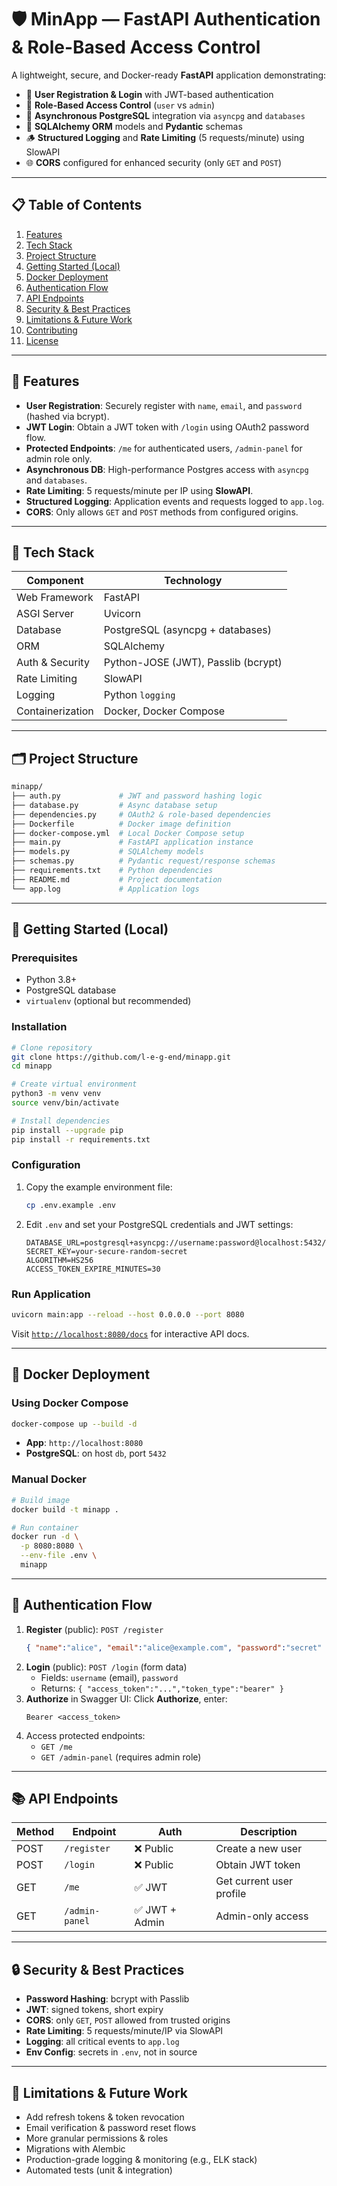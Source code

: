 # 🛡️ MinApp — FastAPI Authentication & Role-Based Access Control

A lightweight, secure, and Docker-ready **FastAPI** application demonstrating:

- 🧾 **User Registration & Login** with JWT-based authentication
- 🔐 **Role-Based Access Control** (`user` vs `admin`)
- 🚀 **Asynchronous PostgreSQL** integration via `asyncpg` and `databases`
- 🧱 **SQLAlchemy ORM** models and **Pydantic** schemas
- 🪵 **Structured Logging** and **Rate Limiting** (5 requests/minute) using SlowAPI
- 🌐 **CORS** configured for enhanced security (only `GET` and `POST`)

---

## 📋 Table of Contents

1. [Features](#features)
2. [Tech Stack](#tech-stack)
3. [Project Structure](#project-structure)
4. [Getting Started (Local)](#getting-started-local)
5. [Docker Deployment](#docker-deployment)
6. [Authentication Flow](#authentication-flow)
7. [API Endpoints](#api-endpoints)
8. [Security & Best Practices](#security--best-practices)
9. [Limitations & Future Work](#limitations--future-work)
10. [Contributing](#contributing)
11. [License](#license)

---

## 🚀 Features

- **User Registration**: Securely register with `name`, `email`, and `password` (hashed via bcrypt).
- **JWT Login**: Obtain a JWT token with `/login` using OAuth2 password flow.
- **Protected Endpoints**: `/me` for authenticated users, `/admin-panel` for admin role only.
- **Asynchronous DB**: High-performance Postgres access with `asyncpg` and `databases`.
- **Rate Limiting**: 5 requests/minute per IP using **SlowAPI**.
- **Structured Logging**: Application events and requests logged to `app.log`.
- **CORS**: Only allows `GET` and `POST` methods from configured origins.

---

## 🧰 Tech Stack

| Component            | Technology                          |
|----------------------|-------------------------------------|
| Web Framework        | FastAPI                             |
| ASGI Server          | Uvicorn                             |
| Database             | PostgreSQL (asyncpg + databases)    |
| ORM                  | SQLAlchemy                          |
| Auth & Security      | Python-JOSE (JWT), Passlib (bcrypt) |
| Rate Limiting        | SlowAPI                             |
| Logging              | Python `logging`                    |
| Containerization     | Docker, Docker Compose              |

---

## 🗂️ Project Structure

```bash
minapp/
├── auth.py             # JWT and password hashing logic
├── database.py         # Async database setup
├── dependencies.py     # OAuth2 & role-based dependencies
├── Dockerfile          # Docker image definition
├── docker-compose.yml  # Local Docker Compose setup
├── main.py             # FastAPI application instance
├── models.py           # SQLAlchemy models
├── schemas.py          # Pydantic request/response schemas
├── requirements.txt    # Python dependencies
├── README.md           # Project documentation
└── app.log             # Application logs
```

---

## 🏁 Getting Started (Local)

### Prerequisites

- Python 3.8+
- PostgreSQL database
- `virtualenv` (optional but recommended)

### Installation

```bash
# Clone repository
git clone https://github.com/l-e-g-end/minapp.git
cd minapp

# Create virtual environment
python3 -m venv venv
source venv/bin/activate

# Install dependencies
pip install --upgrade pip
pip install -r requirements.txt
```

### Configuration

1. Copy the example environment file:
   ```bash
   cp .env.example .env
   ```
2. Edit `.env` and set your PostgreSQL credentials and JWT settings:
   ```env
   DATABASE_URL=postgresql+asyncpg://username:password@localhost:5432/minapp_db
   SECRET_KEY=your-secure-random-secret
   ALGORITHM=HS256
   ACCESS_TOKEN_EXPIRE_MINUTES=30
   ```

### Run Application

```bash
uvicorn main:app --reload --host 0.0.0.0 --port 8080
```

Visit [`http://localhost:8080/docs`](http://localhost:8080/docs) for interactive API docs.

---

## 🐳 Docker Deployment

### Using Docker Compose

```bash
docker-compose up --build -d
```

- **App**: `http://localhost:8080`
- **PostgreSQL**: on host `db`, port `5432`

### Manual Docker

```bash
# Build image
docker build -t minapp .

# Run container
docker run -d \
  -p 8080:8080 \
  --env-file .env \
  minapp
```

---

## 🔑 Authentication Flow

1. **Register** (public): `POST /register`
   ```json
   { "name":"alice", "email":"alice@example.com", "password":"secret" }
   ```
2. **Login** (public): `POST /login` (form data)
   - Fields: `username` (email), `password`
   - Returns: `{ "access_token":"...","token_type":"bearer" }`
3. **Authorize** in Swagger UI: Click **Authorize**, enter:
   ```
   Bearer <access_token>
   ```
4. Access protected endpoints:
   - `GET /me`
   - `GET /admin-panel` (requires admin role)

---

## 📚 API Endpoints

| Method | Endpoint       | Auth       | Description                 |
| ------ | -------------- | ---------- | --------------------------- |
| POST   | `/register`    | ❌ Public   | Create a new user           |
| POST   | `/login`       | ❌ Public   | Obtain JWT token            |
| GET    | `/me`          | ✅ JWT      | Get current user profile    |
| GET    | `/admin-panel` | ✅ JWT + Admin | Admin-only access         |

---

## 🔒 Security & Best Practices

- **Password Hashing**: bcrypt with Passlib
- **JWT**: signed tokens, short expiry
- **CORS**: only `GET`, `POST` allowed from trusted origins
- **Rate Limiting**: 5 requests/minute/IP via SlowAPI
- **Logging**: all critical events to `app.log`
- **Env Config**: secrets in `.env`, not in source

---

## 🔮 Limitations & Future Work

- Add refresh tokens & token revocation
- Email verification & password reset flows
- More granular permissions & roles
- Migrations with Alembic
- Production-grade logging & monitoring (e.g., ELK stack)
- Automated tests (unit & integration)


